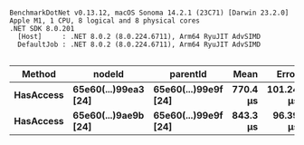 ```

BenchmarkDotNet v0.13.12, macOS Sonoma 14.2.1 (23C71) [Darwin 23.2.0]
Apple M1, 1 CPU, 8 logical and 8 physical cores
.NET SDK 8.0.201
  [Host]     : .NET 8.0.2 (8.0.224.6711), Arm64 RyuJIT AdvSIMD
  DefaultJob : .NET 8.0.2 (8.0.224.6711), Arm64 RyuJIT AdvSIMD


```
| Method    | nodeId               | parentId             | Mean     | Error     | StdDev   | Gen0   | Gen1   | Allocated |
|---------- |--------------------- |--------------------- |---------:|----------:|---------:|-------:|-------:|----------:|
| **HasAccess** | **65e60(...)99ea3 [24]** | **65e60(...)99e9f [24]** | **770.4 μs** | **101.24 μs** | **293.7 μs** | **7.8125** | **3.9063** |  **51.21 KB** |
| **HasAccess** | **65e60(...)9ae9b [24]** | **65e60(...)99e9f [24]** | **843.3 μs** |  **96.39 μs** | **279.6 μs** | **7.8125** | **1.9531** |  **56.67 KB** |

